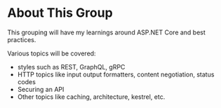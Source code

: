# About This Group

This grouping will have my learnings around ASP.NET Core and best practices.

Various topics will be covered: 
+ styles such as REST, GraphQL, gRPC
+ HTTP topics like input output formatters, content negotiation, status codes
+ Securing an API
+ Other topics like caching, architecture, kestrel, etc.